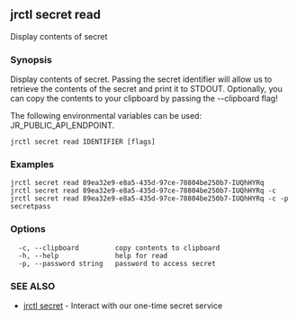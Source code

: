 ## jrctl secret read

Display contents of secret

### Synopsis

Display contents of secret. Passing the secret identifier will allow us to
retrieve the contents of the secret and print it to STDOUT. Optionally, you can
copy the contents to your clipboard by passing the --clipboard flag!

The following environmental variables can be used: JR_PUBLIC_API_ENDPOINT.

```
jrctl secret read IDENTIFIER [flags]
```

### Examples

```
jrctl secret read 89ea32e9-e8a5-435d-97ce-78804be250b7-IUQhHYRq
jrctl secret read 89ea32e9-e8a5-435d-97ce-78804be250b7-IUQhHYRq -c
jrctl secret read 89ea32e9-e8a5-435d-97ce-78804be250b7-IUQhHYRq -c -p secretpass
```

### Options

```
  -c, --clipboard         copy contents to clipboard
  -h, --help              help for read
  -p, --password string   password to access secret
```

### SEE ALSO

* [jrctl secret](jrctl_secret.md)	 - Interact with our one-time secret service

